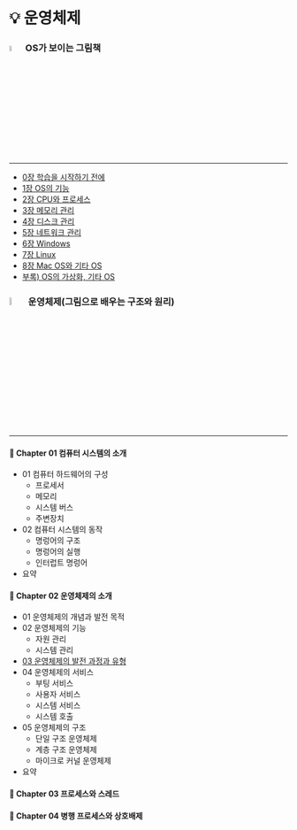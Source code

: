 # :bulb: 운영체제

### <img src="https://user-images.githubusercontent.com/83942393/125383261-1fbc3f00-e3d2-11eb-98d9-581efa78a790.png" width="5%" height="5%"></img> OS가 보이는 그림책
---
 * [0장 학습을 시작하기 전에](https://github.com/ERIN56/CS-STUDY/blob/master/%EC%9A%B4%EC%98%81%EC%B2%B4%EC%A0%9C/OS%EA%B0%80%20%EB%B3%B4%EC%9D%B4%EB%8A%94%20%EA%B7%B8%EB%A6%BC%EC%B1%85/0%EC%9E%A5.md)
 * [1장 OS의 기능](https://github.com/ERIN56/CS-STUDY/blob/master/%EC%9A%B4%EC%98%81%EC%B2%B4%EC%A0%9C/OS%EA%B0%80%20%EB%B3%B4%EC%9D%B4%EB%8A%94%20%EA%B7%B8%EB%A6%BC%EC%B1%85/1%EC%9E%A5.md)
 * [2장 CPU와 프로세스](https://github.com/ERIN56/CS-STUDY/blob/master/%EC%9A%B4%EC%98%81%EC%B2%B4%EC%A0%9C/OS%EA%B0%80%20%EB%B3%B4%EC%9D%B4%EB%8A%94%20%EA%B7%B8%EB%A6%BC%EC%B1%85/2%EC%9E%A5.md)
 * [3장 메모리 관리](https://github.com/ERIN56/CS-STUDY/blob/master/%EC%9A%B4%EC%98%81%EC%B2%B4%EC%A0%9C/OS%EA%B0%80%20%EB%B3%B4%EC%9D%B4%EB%8A%94%20%EA%B7%B8%EB%A6%BC%EC%B1%85/3%EC%9E%A5.md)
 * [4장 디스크 관리](https://github.com/ERIN56/CS-STUDY/blob/master/%EC%9A%B4%EC%98%81%EC%B2%B4%EC%A0%9C/OS%EA%B0%80%20%EB%B3%B4%EC%9D%B4%EB%8A%94%20%EA%B7%B8%EB%A6%BC%EC%B1%85/4%EC%9E%A5.md)
 * [5장 네트워크 관리](https://github.com/ERIN56/CS-STUDY/blob/master/%EC%9A%B4%EC%98%81%EC%B2%B4%EC%A0%9C/OS%EA%B0%80%20%EB%B3%B4%EC%9D%B4%EB%8A%94%20%EA%B7%B8%EB%A6%BC%EC%B1%85/5%EC%9E%A5.md)
 * [6장 Windows](https://github.com/ERIN56/CS-STUDY/blob/master/%EC%9A%B4%EC%98%81%EC%B2%B4%EC%A0%9C/OS%EA%B0%80%20%EB%B3%B4%EC%9D%B4%EB%8A%94%20%EA%B7%B8%EB%A6%BC%EC%B1%85/6%EC%9E%A5.md)
 * [7장 Linux](https://github.com/ERIN56/CS-STUDY/blob/master/%EC%9A%B4%EC%98%81%EC%B2%B4%EC%A0%9C/OS%EA%B0%80%20%EB%B3%B4%EC%9D%B4%EB%8A%94%20%EA%B7%B8%EB%A6%BC%EC%B1%85/7%EC%9E%A5.md)
 * [8장 Mac OS와 기타 OS](https://github.com/ERIN56/CS-STUDY/blob/master/%EC%9A%B4%EC%98%81%EC%B2%B4%EC%A0%9C/OS%EA%B0%80%20%EB%B3%B4%EC%9D%B4%EB%8A%94%20%EA%B7%B8%EB%A6%BC%EC%B1%85/8%EC%9E%A5.md)
 * [부록) OS의 가상화, 기타 OS](https://github.com/ERIN56/CS-STUDY/blob/master/%EC%9A%B4%EC%98%81%EC%B2%B4%EC%A0%9C/OS%EA%B0%80%20%EB%B3%B4%EC%9D%B4%EB%8A%94%20%EA%B7%B8%EB%A6%BC%EC%B1%85/%EB%B6%80%EB%A1%9D.md)

### <img src="https://user-images.githubusercontent.com/83942393/125384033-49c23100-e3d3-11eb-8357-1aac8fea61fc.png" width="6%" height="6%"></img> 운영체제(그림으로 배우는 구조와 원리)
---
#### 💎 Chapter 01 컴퓨터 시스템의 소개
  * 01 컴퓨터 하드웨어의 구성</br>
      * 프로세서
    * 메모리
    * 시스템 버스
    * 주변장치
  * 02 컴퓨터 시스템의 동작
    * 명렁어의 구조
    * 명렁어의 실행
    * 인터럽트 명렁어
  * 요약

#### 💎 Chapter 02 운영체제의 소개
  * 01 운영체제의 개념과 발전 목적
  * 02 운영체제의 기능
    * 자원 관리
    * 시스템 관리
  * [03 운영체제의 발전 과정과 유형](https://github.com/ERIN56/CS-STUDY/blob/master/%EC%9A%B4%EC%98%81%EC%B2%B4%EC%A0%9C/C02%20%EC%9A%B4%EC%98%81%EC%B2%B4%EC%A0%9C%EC%9D%98%20%EC%86%8C%EA%B0%9C/03%20%EC%9A%B4%EC%98%81%EC%B2%B4%EC%A0%9C%EC%9D%98%20%EB%B0%9C%EC%A0%84%20%EA%B3%BC%EC%A0%95%EA%B3%BC%20%EC%9C%A0%ED%98%95.md)
  * 04 운영체제의 서비스
    * 부팅 서비스
    * 사용자 서비스
    * 시스템 서비스
    * 시스템 호출
  * 05 운영체제의 구조
    * 단일 구조 운영체제
    * 계층 구조 운영체제
    * 마이크로 커널 운영체제
  * 요약
  
#### 💎 Chapter 03 프로세스와 스레드

#### 💎 Chapter 04 병행 프로세스와 상호배제
  
